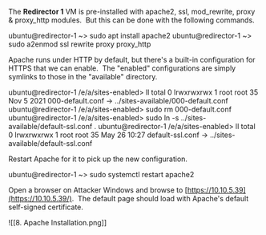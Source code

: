 The **Redirector 1** VM is pre-installed with apache2, ssl, mod_rewrite, proxy & proxy_http modules.  But this can be done with the following commands.

ubuntu@redirector-1 ~> sudo apt install apache2
ubuntu@redirector-1 ~> sudo a2enmod ssl rewrite proxy proxy_http

  

Apache runs under HTTP by default, but there's a built-in configuration for HTTPS that we can enable.  The "enabled" configurations are simply symlinks to those in the "available" directory.

ubuntu@redirector-1 /e/a/sites-enabled> ll
total 0
lrwxrwxrwx 1 root root 35 Nov  5  2021 000-default.conf -> ../sites-available/000-default.conf
ubuntu@redirector-1 /e/a/sites-enabled> sudo rm 000-default.conf
ubuntu@redirector-1 /e/a/sites-enabled> sudo ln -s ../sites-available/default-ssl.conf .
ubuntu@redirector-1 /e/a/sites-enabled> ll
total 0
lrwxrwxrwx 1 root root 35 May 26 10:27 default-ssl.conf -> ../sites-available/default-ssl.conf

  

Restart Apache for it to pick up the new configuration.

ubuntu@redirector-1 ~> sudo systemctl restart apache2


Open a browser on Attacker Windows and browse to [https://10.10.5.39](https://10.10.5.39/).  The default page should load with Apache's default self-signed certificate.

![[8. Apache Installation.png]]


